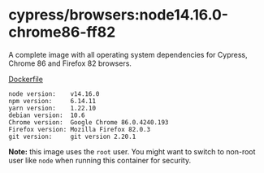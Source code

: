 # cypress/browsers:node14.16.0-chrome86-ff82

A complete image with all operating system dependencies for Cypress, Chrome
86 and Firefox 82 browsers.

[Dockerfile](Dockerfile)

```text
node version:    v14.16.0
npm version:     6.14.11
yarn version:    1.22.10
debian version:  10.6
Chrome version:  Google Chrome 86.0.4240.193
Firefox version: Mozilla Firefox 82.0.3
git version:     git version 2.20.1
```

**Note:** this image uses the `root` user. You might want to switch to non-root
user like `node` when running this container for security.
